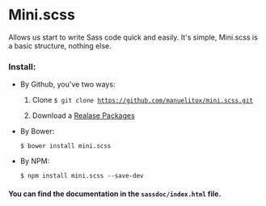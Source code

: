 # Mini.scss

Allows us start to write Sass code quick and easily. It's simple, Mini.scss is a basic structure, nothing else.

### Install:

* By Github, you've two ways: 

	1. Clone <code>$ git clone https://github.com/manuelitox/mini.scss.git</code>

	2. Download a [Realase Packages](https://github.com/manuelitox/mini.scss/releases) 


* By Bower: 

	<code>$ bower install mini.scss</code>
	
* By NPM:
	
	<code>$ npm install mini.scss --save-dev</code>


#### You can find the documentation in the <code>sassdoc/index.html</code> file.



